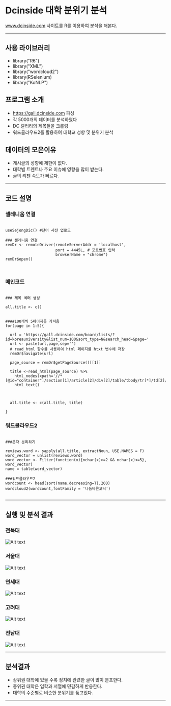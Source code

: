# Dcinside 대학 분위기 분석
www.dcinside.com 사이트를 R를 이용하여 분석을 해본다.
****
<h2> 사용 라이브러리 </h2>

* library("R6")
* library("XML")
* library("wordcloud2")
* library(RSelenium) 
* library("KoNLP")  

<h2> 프로그램 소개 </h2>

* https://gall.dcinside.com 파싱
* 각 5000개의 데이터를 분석하였다
* DC 갤러리의 제목들을 크롤링
* 워드클라우드2를 활용하여 대학교 성향 및 분위기 분석

<h2> 데이터의 모은이유 </h2>

* 게시글의 성향에 제한이 없다.
* 대학별 트렌트나 주요 이슈에 영향을 많이 받는다.
* 글의 리젠 속도가 빠르다.

 ****
 
 <h2> 코드 설명 </h2>
 
 <h3> 셀레니움 연결 </h3>
 
~~~
 
useSejongDic() #단어 사전 업로드

### 셀레니움 연결
remDr <- remoteDriver(remoteServerAddr = 'localhost', 
                      port = 4445L, # 포트번호 입력 
                      browserName = "chrome") 
remDr$open() 

 
 ~~~
 
<h3> 메인코드 </h3>
 
~~~
 
### 제목 벡터 생성

all.title <- c()


####100개씩 5페이지를 가져옴 
for(page in 1:5){
  
  url = 'https://gall.dcinside.com/board/lists/?id=koreauniversity&list_num=100&sort_type=N&search_head=&page='
  url <- paste(url,page,sep='')
  # read_html 함수를 사용하여 html 페이지를 htxt 변수에 저장
  remDr$navigate(url)
  
  page_source = remDr$getPageSource()[[1]]
  
  title <-read_html(page_source) %>%
    html_nodes(xpath='//*[@id="container"]/section[1]/article[2]/div[2]/table/tbody/tr[*]/td[2]/a[1]/text()')%>%
    html_text()
  

  
  all.title <- c(all.title, title)
 
}

~~~

<h3> 워드클라우드2 </h3>
 
~~~

###문자 분리하기 

reviews.word <- sapply(all.title, extractNoun, USE.NAMES = F)
word_vector = unlist(reviews.word)
word_vector <- Filter(function(x){nchar(x)>=2 && nchar(x)<=5}, word_vector)
name = table(word_vector)

###워드클라우드2
wordcount <- head(sort(name,decreasing=T),200)
wordcloud2(wordcount,fontFamily = '나눔바른고딕')


~~~
 
 ****
 
<h2> 실행 및 분석 결과 </h2>

<h3> 전북대 </h3>

![Alt text](/img/JBNU.JPG)

<h3> 서울대 </h3>

![Alt text](/img/SU.JPG)

<h3> 연세대 </h3>

![Alt text](/img/YU.JPG)

<h3> 고려대 </h3>

![Alt text](/img/KU.JPG)

<h3> 전남대 </h3>

![Alt text](/img/JNNU.JPG)

****

<h2> 분석결과 </h2>

* 상위권 대학에 있을 수록 정치에 관련한 글이 많이 분포한다.
* 중위권 대학은 입학과 서열에 민감하게 반응한다.
* 대학의 수준별로 비슷한 분위기를 품고있다.

****
